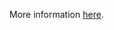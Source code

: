 More information [here](https://docs.bridgecrew.io/docs/ensure-github-branch-protection-requires-codeowner-reviews).
